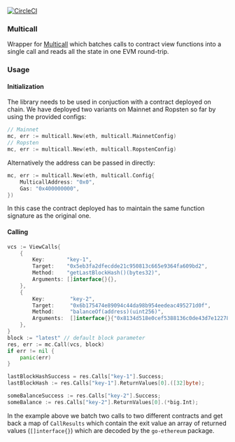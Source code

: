[![CircleCI](https://circleci.com/gh/Alethio/multicall-go.svg?style=svg)](https://circleci.com/gh/Alethio/multicall-go)

### Multicall

Wrapper for [Multicall](https://github.com/bowd/multicall) which batches calls to contract
view functions into a single call and reads all the state in one EVM round-trip.

### Usage

#### Initialization

The library needs to be used in conjuction with a contract deployed on chain.
We have deployed two variants on Mainnet and Ropsten so far by using the provided configs:


```go
// Mainnet
mc, err := multicall.New(eth, multicall.MainnetConfig)
// Ropsten
mc, err := multicall.New(eth, multicall.RopstenConfig)
```

Alternatively the address can be passed in directly:

```go
mc, err := multicall.New(eth, multicall.Config{
    MulticallAddress: "0x0",
    Gas: "0x400000000",
})
```

In this case the contract deployed has to maintain the same function signature as the original one.

#### Calling

```go
vcs := ViewCalls{
    {
        Key:       "key-1",
        Target:    "0x5eb3fa2dfecdde21c950813c665e9364fa609bd2",
        Method:    "getLastBlockHash()(bytes32)",
        Arguments: []interface{}{},
    },
    {
        Key:        "key-2",
        Target:     "0x6b175474e89094c44da98b954eedeac495271d0f",
        Method:     "balanceOf(address)(uint256)",
        Arguments:  []interface{}{"0x8134d518e0cef5388136c0de43d7e12278701ac5"}
    },
}
block := "latest" // default block parameter
res, err := mc.Call(vcs, block)
if err != nil {
    panic(err)
}

lastBlockHashSuccess = res.Calls["key-1"].Success;
lastBlockHash := res.Calls["key-1"].ReturnValues[0].([32]byte);

someBalanceSuccess := res.Calls["key-2"].Success;
someBalance := res.Calls["key-2"].ReturnValues[0].(*big.Int);
```

In the example above we batch two calls to two different contracts and get back a map of `CallResults` which contain the exit value an array of returned values (`[]interface{}`) which are decoded by the `go-ethereum` package.
